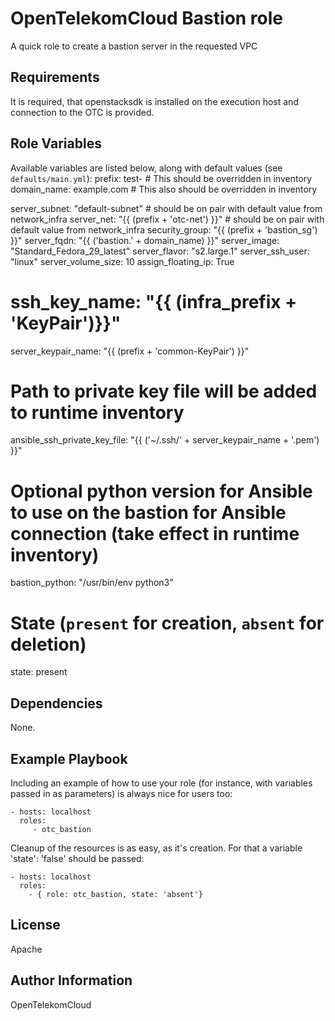 OpenTelekomCloud Bastion role
=============================

A quick role to create a bastion server in the requested VPC

Requirements
------------

It is required, that openstacksdk is installed on the execution host and connection to the OTC is provided.

Role Variables
--------------

Available variables are listed below, along with default values (see `defaults/main.yml`):
  prefix: test- # This should be overridden in inventory
  domain_name: example.com # This also should be overridden in inventory

  server_subnet: "default-subnet" # should be on pair with default value from network_infra
  server_net: "{{ (prefix + 'otc-net') }}" # should be on pair with default value from network_infra
  security_group: "{{ (prefix + 'bastion_sg') }}"
  server_fqdn: "{{ ('bastion.' + domain_name) }}"
  server_image: "Standard_Fedora_29_latest"
  server_flavor: "s2.large.1"
  server_ssh_user: "linux"
  server_volume_size: 10
  assign_floating_ip: True
  # ssh_key_name: "{{ (infra_prefix + 'KeyPair')}}"
  server_keypair_name: "{{ (prefix + 'common-KeyPair') }}"

  # Path to private key file will be added to runtime inventory
  ansible_ssh_private_key_file: "{{ ('~/.ssh/' + server_keypair_name + '.pem') }}"

  # Optional python version for Ansible to use on the bastion for Ansible connection (take effect in runtime inventory)
  bastion_python: "/usr/bin/env python3"

  # State (`present` for creation, `absent` for deletion)
  state: present


Dependencies
------------

None.

Example Playbook
----------------

Including an example of how to use your role (for instance, with variables passed in as parameters) is always nice for users too:

    - hosts: localhost
      roles:
         - otc_bastion

Cleanup of the resources is as easy, as it's creation. For that a variable 'state': 'false' should be passed:

    - hosts: localhost
      roles:
        - { role: otc_bastion, state: 'absent'}


License
-------

Apache


Author Information
------------------

OpenTelekomCloud
